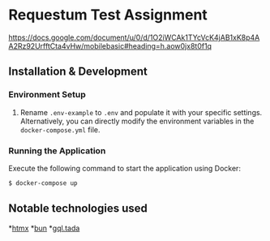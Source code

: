 # Requestum Test Assignment
https://docs.google.com/document/u/0/d/1O2iWCAk1TYcVcK4jAB1xK8p4AA2Rz92UrfftCta4vHw/mobilebasic#heading=h.aow0jx8t0f1q
## Installation & Development

### Environment Setup

1. Rename `.env-example` to `.env` and populate it with your specific settings. Alternatively, you can directly modify the environment variables in the `docker-compose.yml` file.


### Running the Application

Execute the following command to start the application using Docker:

```bash
$ docker-compose up
```

## Notable technologies used
*[htmx](https://htmx.org/)
*[bun](https://bun.sh/)
*[gql.tada](https://gql-tada.0no.co/)
